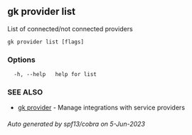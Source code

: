 ## gk provider list

List of connected/not connected providers

```
gk provider list [flags]
```

### Options

```
  -h, --help   help for list
```

### SEE ALSO

* [gk provider](gk_provider.md)	 - Manage integrations with service providers

###### Auto generated by spf13/cobra on 5-Jun-2023
